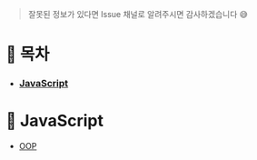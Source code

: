 > 잘못된 정보가 있다면 Issue 채널로 알려주시면 감사하겠습니다 😅

# 👀 목차

- ### [JavaScript](#📌-javascript)

# 👑 JavaScript

- [OOP](https://github.com/SungSeokMin/front-end-interview/blob/master/javascript/OOP.md)
